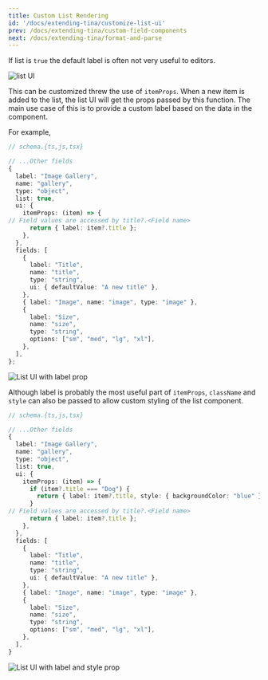 ```yaml
---
title: Custom List Rendering
id: '/docs/extending-tina/customize-list-ui'
prev: /docs/extending-tina/custom-field-components
next: /docs/extending-tina/format-and-parse
---
```



If list is `true` the default label is often not very useful to editors.

![list UI](https://res.cloudinary.com/forestry-demo/image/upload/v1649941182/tina-io/docs/extending-tina/Extending_Tina_No_List_Props.png)

This can be customized threw the use of `itemProps`. When a new item is added to the list, the list UI will get the props passed by this function. The main use case of this is to provide a custom label based on the data in the component.

For example,

```ts
// schema.{ts,js,tsx}

// ...Other fields
{
  label: "Image Gallery",
  name: "gallery",
  type: "object",
  list: true,
  ui: {
    itemProps: (item) => {
// Field values are accessed by title?.<Field name>
      return { label: item?.title };
    },
  },
  fields: [
    {
      label: "Title",
      name: "title",
      type: "string",
      ui: { defaultValue: "A new title" },
    },
    { label: "Image", name: "image", type: "image" },
    {
      label: "Size",
      name: "size",
      type: "string",
      options: ["sm", "med", "lg", "xl"],
    },
  ],
};
```

![List UI with label prop](https://res.cloudinary.com/forestry-demo/image/upload/v1649941182/tina-io/docs/extending-tina/Extending_Tina_Label_List_Props.png)


Although label is probably the most useful part of `itemProps`, `className` and `style` can also be passed to allow custom styling of the list component.



```ts
// schema.{ts,js,tsx}

// ...Other fields
{
  label: "Image Gallery",
  name: "gallery",
  type: "object",
  list: true,
  ui: {
    itemProps: (item) => {
      if (item?.title === "Dog") {
        return { label: item?.title, style: { backgroundColor: "blue" } };
      }
// Field values are accessed by title?.<Field name>
      return { label: item?.title };
    },
  },
  fields: [
    {
      label: "Title",
      name: "title",
      type: "string",
      ui: { defaultValue: "A new title" },
    },
    { label: "Image", name: "image", type: "image" },
    {
      label: "Size",
      name: "size",
      type: "string",
      options: ["sm", "med", "lg", "xl"],
    },
  ],
}
```

![List UI with label and style prop](https://res.cloudinary.com/forestry-demo/image/upload/v1649941182/tina-io/docs/extending-tina/Extending_Tina_Style_List_Props.png)